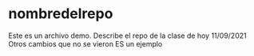 # nombredelrepo
Este es un archivo demo.
Describe el repo de la clase de hoy 11/09/2021
Otros cambios que no se vieron
ES un ejemplo
